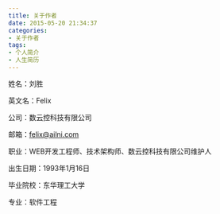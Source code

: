 ```yaml
---
title: 关于作者
date: 2015-05-20 21:34:37
categories:
- 关于作者
tags:
- 个人简介
- 人生简历
---
```

姓名：刘胜

英文名：Felix

公司：数云控科技有限公司

邮箱：felix@ailni.com

职业：WEB开发工程师、技术架构师、数云控科技有限公司维护人

出生日期：1993年1月16日

毕业院校：东华理工大学

专业：软件工程


